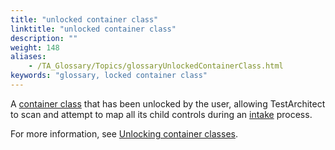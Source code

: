 ```yaml
--- 
title: "unlocked container class"
linktitle: "unlocked container class"
description: ""
weight: 148
aliases: 
    - /TA_Glossary/Topics/glossaryUnlockedContainerClass.html
keywords: "glossary, locked container class"
---
```


A [container class](/user-guide/support/glossary-of-terms/container-class) that has been unlocked by the user, allowing TestArchitect to scan and attempt to map all its child controls during an [intake](/user-guide/support/glossary-of-terms/intake) process.

For more information, see [Unlocking container classes](/user-guide/interface-definitions/container-classes/unlocking-container-classes).

